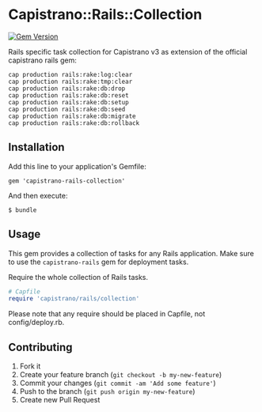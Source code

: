 # Capistrano::Rails::Collection

[![Gem Version](https://badge.fury.io/rb/capistrano-rails-collection.png)](http://badge.fury.io/rb/capistrano-rails-collection)

Rails specific task collection for Capistrano v3 as extension of the official capistrano rails gem:

    cap production rails:rake:log:clear
    cap production rails:rake:tmp:clear
    cap production rails:rake:db:drop
    cap production rails:rake:db:reset
    cap production rails:rake:db:setup
    cap production rails:rake:db:seed
    cap production rails:rake:db:migrate
    cap production rails:rake:db:rollback

## Installation

Add this line to your application's Gemfile:

    gem 'capistrano-rails-collection'

And then execute:

    $ bundle

## Usage

This gem provides a collection of tasks for any Rails application. Make sure to use the `capistrano-rails` gem for deployment tasks.

Require the whole collection of Rails tasks.

```ruby
# Capfile
require 'capistrano/rails/collection'
```

Please note that any require should be placed in Capfile, not config/deploy.rb.

## Contributing

1. Fork it
2. Create your feature branch (`git checkout -b my-new-feature`)
3. Commit your changes (`git commit -am 'Add some feature'`)
4. Push to the branch (`git push origin my-new-feature`)
5. Create new Pull Request
